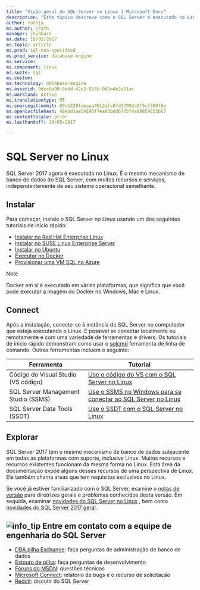 ```yaml
---
title: "Visão geral do SQL Server no Linux | Microsoft Docs"
description: "Este tópico descreve como o SQL Server é executado no Linux e fornece informações sobre como saber mais."
author: rothja
ms.author: jroth
manager: jhubbard
ms.date: 10/02/2017
ms.topic: article
ms.prod: sql-non-specified
ms.prod_service: database-engine
ms.service: 
ms.component: linux
ms.suite: sql
ms.custom: 
ms.technology: database-engine
ms.assetid: 9dcc6a90-0add-42c2-815b-862e4e2a21ac
ms.workload: Active
ms.translationtype: MT
ms.sourcegitcommit: 80c1228faeaaa4012afc0fd27992a2f5cf389f6e
ms.openlocfilehash: 48e2d1ae54100f7ea83bdd677bf4a98859825b67
ms.contentlocale: pt-br
ms.lasthandoff: 10/05/2017

---
```

# <a name="sql-server-on-linux"></a>SQL Server no Linux

SQL Server 2017 agora é executado no Linux. É o mesmo mecanismo de banco de dados do SQL Server, com muitos recursos e serviços, independentemente de seu sistema operacional semelhante.

## <a name="install"></a>Instalar

Para começar, instale o SQL Server no Linux usando um dos seguintes tutoriais de início rápido:

- [Instalar no Red Hat Enterprise Linux](quickstart-install-connect-red-hat.md)
- [Instalar no SUSE Linux Enterprise Server](quickstart-install-connect-suse.md)
- [Instalar no Ubuntu](quickstart-install-connect-ubuntu.md)
- [Executar no Docker](quickstart-install-connect-docker.md)
- [Provisionar uma VM SQL no Azure](/azure/virtual-machines/linux/sql/provision-sql-server-linux-virtual-machine?toc=%2fsql%2flinux%2ftoc.json)

> [!NOTE]
> Docker em si é executado em várias plataformas, que significa que você pode executar a imagem do Docker no Windows, Mac e Linux.

## <a name="connect"></a>Connect

Após a instalação, conecte-se à instância do SQL Server no computador que esteja executando o Linux. É possivel se conectar localmente ou remotamente e com uma variedade de ferramentas e drivers. Os tutoriais de início rápido demonstram como usar o [sqlcmd](sql-server-linux-setup-tools.md) ferramenta de linha de comando. Outras ferramentas incluem o seguinte:

| Ferramenta | Tutorial |
|-----|-----|
| Código do Visual Studio (VS código) | [Use o código do VS com o SQL Server no Linux](sql-server-linux-develop-use-vscode.md) |
| SQL Server Management Studio (SSMS) | [Use o SSMS no Windows para se conectar ao SQL Server no Linux](sql-server-linux-develop-use-ssms.md) |
| SQL Server Data Tools (SSDT) | [Use o SSDT com o SQL Server no Linux](sql-server-linux-develop-use-ssdt.md) |

## <a name="explore"></a>Explorar

SQL Server 2017 tem o mesmo mecanismo de banco de dados subjacente em todas as plataformas com suporte, inclusive Linux. Muitos recursos e recursos existentes funcionam da mesma forma no Linux. Esta área da documentação expõe alguns desses recursos de uma perspectiva de Linux. Ele também chama áreas que tem requisitos exclusivos no Linux.

Se você já estiver familiarizado com o SQL Server, examine o [notas de versão](sql-server-linux-release-notes.md) para diretrizes gerais e problemas conhecidos desta versão. Em seguida, examinar [novidades do SQL Server no Linux](sql-server-linux-whats-new.md) , bem como [novidades do SQL Server 2017 geral](../sql-server/what-s-new-in-sql-server-2017.md).

##  <a name="infotipmediageneralinfotippng-engage-with-the-sql-server-engineering-team"></a>![info_tip](./media/general/info_tip.png) Entre em contato com a equipe de engenharia do SQL Server

- [DBA pilha Exchange](https://dba.stackexchange.com/questions/tagged/sql-server): faça perguntas de administração de banco de dados
- [Estouro de pilha](http://stackoverflow.com/questions/tagged/sql-server): faça perguntas de desenvolvimento
- [Fóruns do MSDN](https://social.msdn.microsoft.com/Forums/en-US/home?category=sqlserver): questões técnicas
- [Microsoft Connect](https://connect.microsoft.com/SQLServer/Feedback): relatório de bugs e o recurso de solicitação
- [Reddit](https://www.reddit.com/r/SQLServer/): discutir do SQL Server

